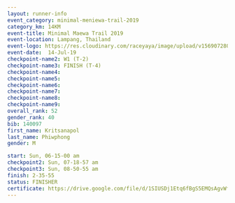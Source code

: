 ```yaml
---
layout: runner-info 
event_category: minimal-meniewa-trail-2019 
category_km: 14KM 
event-title: Minimal Maewa Trail 2019 
event-location: Lampang, Thailand 
event-logo: https://res.cloudinary.com/raceyaya/image/upload/v1569072805/logo/minimal-trail_ktnvsp.jpg 
event-date:  14-Jul-19 
checkpoint-name2: W1 (T-2) 
checkpoint-name3: FINISH (T-4) 
checkpoint-name4: 
checkpoint-name5: 
checkpoint-name6: 
checkpoint-name7: 
checkpoint-name8: 
checkpoint-name9: 
overall_rank: 52
gender_rank: 40
bib: 140097
first_name: Kritsanapol
last_name: Phiwphong
gender: M

start: Sun, 06-15-00 am
checkpoint2: Sun, 07-18-57 am
checkpoint3: Sun, 08-50-55 am
finish: 2-35-55
status: FINISHER
certificate: https://drive.google.com/file/d/1SIUSDj1Etq6fBgS5EMQsAgvWfdJAf8Rj/view?usp=sharing
---
```


